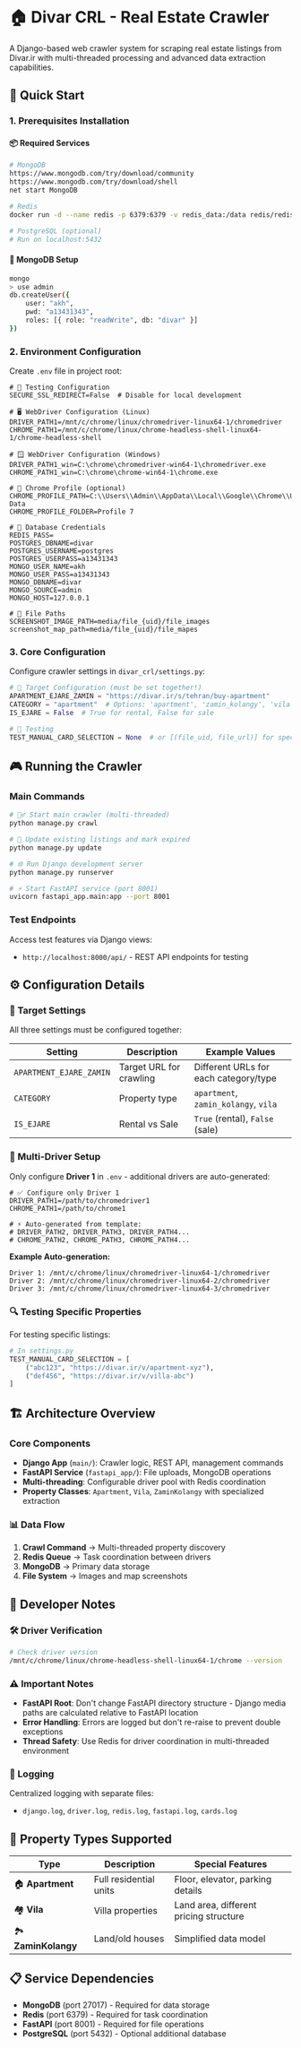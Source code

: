 # 🏠 Divar CRL - Real Estate Crawler

A Django-based web crawler system for scraping real estate listings from Divar.ir with multi-threaded processing and advanced data extraction capabilities.

## 🚀 Quick Start

### 1. Prerequisites Installation

#### 📦 Required Services
```bash
# MongoDB
https://www.mongodb.com/try/download/community
https://www.mongodb.com/try/download/shell
net start MongoDB

# Redis
docker run -d --name redis -p 6379:6379 -v redis_data:/data redis/redis-stack-server:latest

# PostgreSQL (optional)
# Run on localhost:5432
```

#### 🍃 MongoDB Setup
```bash
mongo
> use admin
db.createUser({
    user: "akh",
    pwd: "a13431343",
    roles: [{ role: "readWrite", db: "divar" }]
})
```

### 2. Environment Configuration

Create `.env` file in project root:

```env
# 🧪 Testing Configuration
SECURE_SSL_REDIRECT=False  # Disable for local development

# 🖥️ WebDriver Configuration (Linux)
DRIVER_PATH1=/mnt/c/chrome/linux/chromedriver-linux64-1/chromedriver
CHROME_PATH1=/mnt/c/chrome/linux/chrome-headless-shell-linux64-1/chrome-headless-shell

# 🪟 WebDriver Configuration (Windows)
DRIVER_PATH1_win=C:\chrome\chromedriver-win64-1\chromedriver.exe
CHROME_PATH1_win=C:\chrome\chrome-win64-1\chrome.exe

# 👤 Chrome Profile (optional)
CHROME_PROFILE_PATH=C:\\Users\\Admin\\AppData\\Local\\Google\\Chrome\\User Data
CHROME_PROFILE_FOLDER=Profile 7

# 🔑 Database Credentials
REDIS_PASS=
POSTGRES_DBNAME=divar
POSTGRES_USERNAME=postgres
POSTGRES_USERPASS=a13431343
MONGO_USER_NAME=akh
MONGO_USER_PASS=a13431343
MONGO_DBNAME=divar
MONGO_SOURCE=admin
MONGO_HOST=127.0.0.1

# 📁 File Paths
SCREENSHOT_IMAGE_PATH=media/file_{uid}/file_images
screenshot_map_path=media/file_{uid}/file_mapes
```

### 3. Core Configuration

Configure crawler settings in `divar_crl/settings.py`:

```python
# 🎯 Target Configuration (must be set together!)
APARTMENT_EJARE_ZAMIN = "https://divar.ir/s/tehran/buy-apartment"
CATEGORY = "apartment"  # Options: 'apartment', 'zamin_kolangy', 'vila'
IS_EJARE = False  # True for rental, False for sale

# 🧪 Testing
TEST_MANUAL_CARD_SELECTION = None  # or [(file_uid, file_url)] for specific testing
```

## 🎮 Running the Crawler

### Main Commands

```bash
# 🏃‍♂️ Start main crawler (multi-threaded)
python manage.py crawl

# 🔄 Update existing listings and mark expired
python manage.py update

# 🌐 Run Django development server
python manage.py runserver

# ⚡ Start FastAPI service (port 8001)
uvicorn fastapi_app.main:app --port 8001
```

### Test Endpoints

Access test features via Django views:
- `http://localhost:8000/api/` - REST API endpoints for testing

## ⚙️ Configuration Details

### 🎯 Target Settings
All three settings must be configured together:

| Setting | Description | Example Values |
|---------|-------------|----------------|
| `APARTMENT_EJARE_ZAMIN` | Target URL for crawling | Different URLs for each category/type |
| `CATEGORY` | Property type | `apartment`, `zamin_kolangy`, `vila` |
| `IS_EJARE` | Rental vs Sale | `True` (rental), `False` (sale) |

### 🚗 Multi-Driver Setup

Only configure **Driver 1** in `.env` - additional drivers are auto-generated:

```env
# ✅ Configure only Driver 1
DRIVER_PATH1=/path/to/chromedriver1
CHROME_PATH1=/path/to/chrome1

# ⚡ Auto-generated from template:
# DRIVER_PATH2, DRIVER_PATH3, DRIVER_PATH4...
# CHROME_PATH2, CHROME_PATH3, CHROME_PATH4...
```

**Example Auto-generation:**
```
Driver 1: /mnt/c/chrome/linux/chromedriver-linux64-1/chromedriver
Driver 2: /mnt/c/chrome/linux/chromedriver-linux64-2/chromedriver
Driver 3: /mnt/c/chrome/linux/chromedriver-linux64-3/chromedriver
```

### 🔍 Testing Specific Properties

For testing specific listings:
```python
# In settings.py
TEST_MANUAL_CARD_SELECTION = [
    ("abc123", "https://divar.ir/v/apartment-xyz"),
    ("def456", "https://divar.ir/v/villa-abc")
]
```

## 🏗️ Architecture Overview

### Core Components
- **Django App** (`main/`): Crawler logic, REST API, management commands
- **FastAPI Service** (`fastapi_app/`): File uploads, MongoDB operations
- **Multi-threading**: Configurable driver pool with Redis coordination
- **Property Classes**: `Apartment`, `Vila`, `ZaminKolangy` with specialized extraction

### 📊 Data Flow
1. **Crawl Command** → Multi-threaded property discovery
2. **Redis Queue** → Task coordination between drivers  
3. **MongoDB** → Primary data storage
4. **File System** → Images and map screenshots

## 🔧 Developer Notes

### 🛠️ Driver Verification
```bash
# Check driver version
/mnt/c/chrome/linux/chrome-headless-shell-linux64-1/chrome --version
```

### ⚠️ Important Notes
- **FastAPI Root**: Don't change FastAPI directory structure - Django media paths are calculated relative to FastAPI location
- **Error Handling**: Errors are logged but don't re-raise to prevent double exceptions
- **Thread Safety**: Use Redis for driver coordination in multi-threaded environment

### 📝 Logging
Centralized logging with separate files:
- `django.log`, `driver.log`, `redis.log`, `fastapi.log`, `cards.log`

## 🎯 Property Types Supported

| Type | Description | Special Features |
|------|-------------|------------------|
| 🏠 **Apartment** | Full residential units | Floor, elevator, parking details |
| 🏘️ **Vila** | Villa properties | Land area, different pricing structure |
| 🏞️ **ZaminKolangy** | Land/old houses | Simplified data model |

## 📋 Service Dependencies

- **MongoDB** (port 27017) - Required for data storage
- **Redis** (port 6379) - Required for task coordination  
- **FastAPI** (port 8001) - Required for file operations
- **PostgreSQL** (port 5432) - Optional additional database